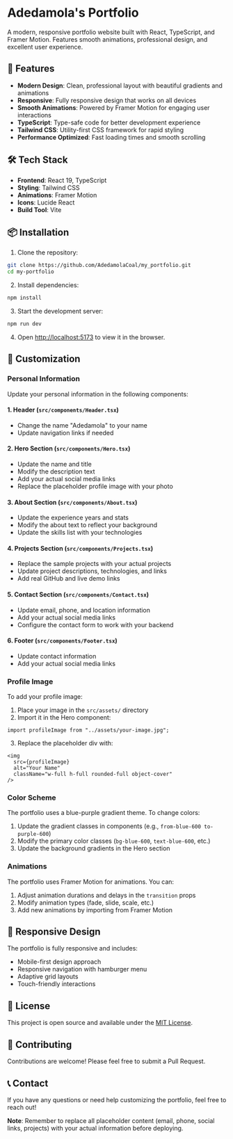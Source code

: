 # Adedamola's Portfolio

A modern, responsive portfolio website built with React, TypeScript, and Framer Motion. Features smooth animations, professional design, and excellent user experience.

## 🚀 Features

- **Modern Design**: Clean, professional layout with beautiful gradients and animations
- **Responsive**: Fully responsive design that works on all devices
- **Smooth Animations**: Powered by Framer Motion for engaging user interactions
- **TypeScript**: Type-safe code for better development experience
- **Tailwind CSS**: Utility-first CSS framework for rapid styling
- **Performance Optimized**: Fast loading times and smooth scrolling

## 🛠️ Tech Stack

- **Frontend**: React 19, TypeScript
- **Styling**: Tailwind CSS
- **Animations**: Framer Motion
- **Icons**: Lucide React
- **Build Tool**: Vite

## 📦 Installation

1. Clone the repository:

```bash
git clone https://github.com/AdedamolaCoal/my_portfolio.git
cd my-portfolio
```

2. Install dependencies:

```bash
npm install
```

3. Start the development server:

```bash
npm run dev
```

4. Open [http://localhost:5173](http://localhost:5173) to view it in the browser.

## 🎨 Customization

### Personal Information

Update your personal information in the following components:

#### 1. Header (`src/components/Header.tsx`)

- Change the name "Adedamola" to your name
- Update navigation links if needed

#### 2. Hero Section (`src/components/Hero.tsx`)

- Update the name and title
- Modify the description text
- Add your actual social media links
- Replace the placeholder profile image with your photo

#### 3. About Section (`src/components/About.tsx`)

- Update the experience years and stats
- Modify the about text to reflect your background
- Update the skills list with your technologies

#### 4. Projects Section (`src/components/Projects.tsx`)

- Replace the sample projects with your actual projects
- Update project descriptions, technologies, and links
- Add real GitHub and live demo links

#### 5. Contact Section (`src/components/Contact.tsx`)

- Update email, phone, and location information
- Add your actual social media links
- Configure the contact form to work with your backend

#### 6. Footer (`src/components/Footer.tsx`)

- Update contact information
- Add your actual social media links

### Profile Image

To add your profile image:

1. Place your image in the `src/assets/` directory
2. Import it in the Hero component:

```tsx
import profileImage from "../assets/your-image.jpg";
```

3. Replace the placeholder div with:

```tsx
<img
  src={profileImage}
  alt="Your Name"
  className="w-full h-full rounded-full object-cover"
/>
```

### Color Scheme

The portfolio uses a blue-purple gradient theme. To change colors:

1. Update the gradient classes in components (e.g., `from-blue-600 to-purple-600`)
2. Modify the primary color classes (`bg-blue-600`, `text-blue-600`, etc.)
3. Update the background gradients in the Hero section

### Animations

The portfolio uses Framer Motion for animations. You can:

1. Adjust animation durations and delays in the `transition` props
2. Modify animation types (fade, slide, scale, etc.)
3. Add new animations by importing from Framer Motion

## 📱 Responsive Design

The portfolio is fully responsive and includes:

- Mobile-first design approach
- Responsive navigation with hamburger menu
- Adaptive grid layouts
- Touch-friendly interactions

## 📄 License

This project is open source and available under the [MIT License](LICENSE).

## 🤝 Contributing

Contributions are welcome! Please feel free to submit a Pull Request.

## 📞 Contact

If you have any questions or need help customizing the portfolio, feel free to reach out!

**Note**: Remember to replace all placeholder content (email, phone, social links, projects) with your actual information before deploying.
